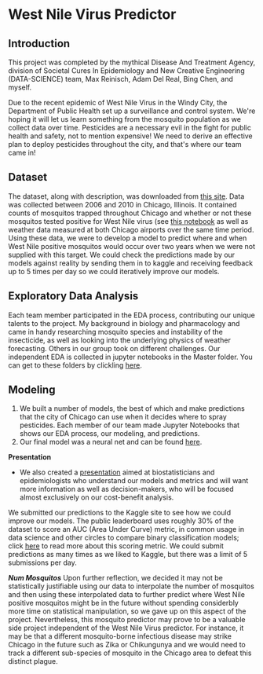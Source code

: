 # West Nile Virus Predictor

## Introduction

This project was completed by the mythical Disease And Treatment Agency, division of Societal Cures In Epidemiology and New Creative Engineering (DATA-SCIENCE) team, Max Reinisch, Adam Del Real, Bing Chen, and myself.

Due to the recent epidemic of West Nile Virus in the Windy City, the Department of Public Health set up a surveillance and control system. We're hoping it will let us learn something from the mosquito population as we collect data over time. Pesticides are a necessary evil in the fight for public health and safety, not to mention expensive! We need to derive an effective plan to deploy pesticides throughout the city, and that's where our team came in!

## Dataset

The dataset, along with description, was downloaded from [this site](https://www.kaggle.com/c/predict-west-nile-virus/). Data was collected between 2006 and 2010 in Chicago, Illinois. It contained counts of mosquitos trapped throughout Chicago and whether or not these mosquitos tested positive for West Nile virus (see [this notebook](https://github.com/Hadeishi/DSI_Project_4/blob/master/West-Nile-Virus.ipynb) as well as weather data measured at both Chicago airports over the same time period. Using these data, we were to develop a model to predict where and when West Nile positive mosquitos would occur over two years when we were not supplied with this target. We could check the predictions made by our models against reality by sending them in to kaggle and receiving feedback up to 5 times per day so we could iteratively improve our models.

## Exploratory Data Analysis

Each team member participated in the EDA process, contributing our unique talents to the project. My background in biology and pharmacology and came in handy researching mosquito species and instability of the insecticide, as well as looking into the underlying physics of weather forecasting. Others in our group took on different challenges. Our independent EDA is collected in jupyter notebooks in the Master folder. You can get to these folders by clickling [here]().

## Modeling

1. We built a number of models, the best of which and make predictions that the city of Chicago can use when it decides where to spray pesticides. Each member of our team made Jupyter Notebooks that shows our EDA process, our modeling, and predictions.
2. Our final model was a neural net and can be found [here]().

**Presentation**
* We also created a [presentation]() aimed at biostatisticians and epidemiologists who understand our models and metrics and will want more information as well as decision-makers, who will be focused almost exclusively on our cost-benefit analysis.

We submitted our predictions to the Kaggle site to see how we could improve our models. The public leaderboard uses roughly 30% of the dataset to score an AUC (Area Under Curve) metric, in common usage in data science and other circles to compare binary classification models; click [here](https://www.kaggle.com/wiki/AreaUnderCurve) to read more about this scoring metric. We could submit predictions as many times as we liked to Kaggle, but there was a limit of 5 submissions per day.

***Num Mosquitos*** Upon further reflection, we decided it may not be statistically justifiable using our data to interpolate the number of mosquitos and then using these interpolated data to further predict where West Nile positive mosquitos might be in the future without spending considerbly more time on statistical manipulation, so we gave up on this aspect of the project. Nevertheless, this mosquito predictor may prove to be a valuable side project independent of the West Nile Virus predictor. For instance, it may be that a different mosquito-borne infectious disease may strike Chicago in the future such as Zika or Chikungunya and we would need to track a different sub-species of mosquito in the Chicago area to defeat this distinct plague.
